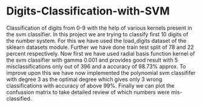 # Digits-Classification-with-SVM
Classification of digits from 0-9 with the help of various kernels present in the svm classifier.
In this project we are trying to classify first 10 digits of the number system.
For this we have used the load_digits dataset of the sklearn datasets module.
Further we have done train test split of 78 and 22 percent respectively.
Now first we have used radial basis function kernel of the svm classifier with gamma 0.001 and provides good result with 5 misclassifications only out of 396 and a accuracy of 98.73% approx.
To improve upon this we have now implemented the polynomial svm classififer with degree 3 as the optimal degree which gives only 3 wrong classifications with accuracy of above 99%.
Finally we can plot the confussion matrix to take detailed review of which numbers were mis-classified. 

